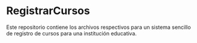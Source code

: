 # RegistrarCursos
Este repositorio contiene los archivos respectivos para un sistema sencillo de registro de cursos para una institución educativa.

